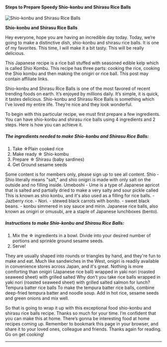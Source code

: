             

#### Steps to Prepare Speedy Shio-konbu and Shirasu Rice Balls

![Shio-konbu and Shirasu Rice Balls](https://img-global.cpcdn.com/recipes/5467376960143360/751x532cq70/shio-konbu-and-shirasu-rice-balls-recipe-main-photo.jpg)

**Shio-konbu and Shirasu Rice Balls**

Hey everyone, hope you are having an incredible day today. Today, we’re going to make a distinctive dish, shio-konbu and shirasu rice balls. It is one of my favorites. This time, I will make it a bit tasty. This will be really delicious.

This Japanese recipe is a rice ball stuffed with seasoned edible kelp which is called Shio Kombu. This recipe has three parts: cooking the rice, cooking the Shio kombu and then making the onigiri or rice ball. This post may contain affiliate links.

Shio-konbu and Shirasu Rice Balls is one of the most favored of recent trending foods on earth. It’s enjoyed by millions daily. It’s simple, it is quick, it tastes delicious. Shio-konbu and Shirasu Rice Balls is something which I’ve loved my entire life. They’re nice and they look wonderful.

To begin with this particular recipe, we must first prepare a few ingredients. You can have shio-konbu and shirasu rice balls using 4 ingredients and 2 steps. Here is how you can achieve it.

##### The ingredients needed to make Shio-konbu and Shirasu Rice Balls:

1.  Take ☆Plain cooked rice
2.  Make ready ☆ Shio-kombu
3.  Prepare ☆ Shirasu (baby sardines)
4.  Get Ground sesame seeds

Some content is for members only, please sign up to see all content. Shio - Shio literally means "salt," and shio onigiri is made with only salt on the outside and no filling inside. Umeboshi - Ume is a type of Japanese apricot that is salted and partially dried to make a very salty and sour pickle called This is known as shio konbu, and it's also used as a filling for rice balls. -Jazberry rice. - Nori. - stewed black carrots with bonito. - sweet black beans. - konbu simmered in soy sauce and mirin. Japanese rice balls, also known as onigiri or omusubi, are a staple of Japanese lunchboxes (bento).

##### Instructions to make Shio-konbu and Shirasu Rice Balls:

1.  Mix the ☆ ingredients in a bowl. Divide into your desired number of portions and sprinkle ground sesame seeds.
2.  Serve!

They are usually shaped into rounds or triangles by hand, and they're fun to make and eat. Much like sandwiches in the West, onigiri is readily available in convenience stores across Japan, and it's great. Nothing is more comforting than onigiri (Japanese rice ball) wrapped in yaki nori (roasted seaweed sheet) with grilled salted Why don't you take rice balls wrapped in yaki nori (roasted seaweed sheet) with grilled salted salmon for lunch? Tempura batter rice balls To make the tempura batter rice balls, combine deep-fried tempura batter and noodle soup. Add in hot rice, sesame seeds and green onions and mix well.

So that is going to wrap it up with this exceptional food shio-konbu and shirasu rice balls recipe. Thanks so much for your time. I’m confident that you can make this at home. There’s gonna be interesting food at home recipes coming up. Remember to bookmark this page in your browser, and share it to your loved ones, colleague and friends. Thanks again for reading. Go on get cooking!

* * *